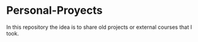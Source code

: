 # Personal-Proyects
In this repository the idea is to share old projects or external courses that I took.
